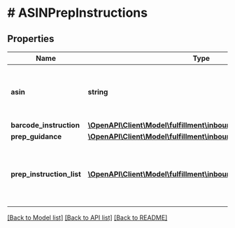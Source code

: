 # # ASINPrepInstructions

## Properties

Name | Type | Description | Notes
------------ | ------------- | ------------- | -------------
**asin** | **string** | The Amazon Standard Identification Number (ASIN) of the item. | [optional]
**barcode_instruction** | [**\OpenAPI\Client\Model\fulfillment\inbound\v0\BarcodeInstruction**](BarcodeInstruction.md) |  | [optional]
**prep_guidance** | [**\OpenAPI\Client\Model\fulfillment\inbound\v0\PrepGuidance**](PrepGuidance.md) |  | [optional]
**prep_instruction_list** | [**\OpenAPI\Client\Model\fulfillment\inbound\v0\PrepInstruction[]**](PrepInstruction.md) | A list of preparation instructions to help with item sourcing decisions. | [optional]

[[Back to Model list]](../../README.md#models) [[Back to API list]](../../README.md#endpoints) [[Back to README]](../../README.md)
